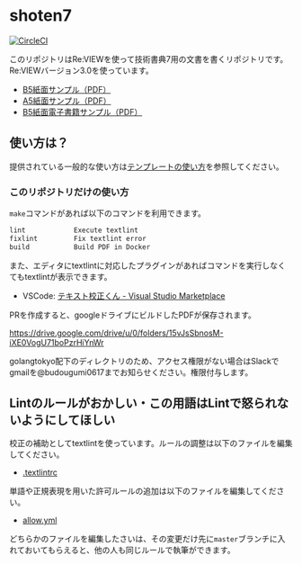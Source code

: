 # shoten7
[![CircleCI](https://circleci.com/gh/golangtokyo/shoten7.svg?style=svg)][circleci]

[circleci]:https://circleci.com/gh/golangtokyo/shoten7

このリポジトリはRe:VIEWを使って技術書典7用の文書を書くリポジトリです。Re:VIEWバージョン3.0を使っています。


 * [B5紙面サンプル（PDF）](https://github.com/TechBooster/ReVIEW-Template/tree/master/pdf-sample/TechBooster-Template-B5.pdf)
 * [A5紙面サンプル（PDF）](https://github.com/TechBooster/ReVIEW-Template/tree/master/pdf-sample/TechBooster-Template-A5.pdf)
 * [B5紙面電子書籍サンプル（PDF）](https://github.com/TechBooster/ReVIEW-Template/tree/master/pdf-sample/TechBooster-Template-ebook.pdf)

## 使い方は？
提供されている一般的な使い方は[テンプレートの使い方](./TEMPLATE_README.md)を参照してください。


### このリポジトリだけの使い方
`make`コマンドがあれば以下のコマンドを利用できます。


```bash
lint            Execute textlint
fixlint         Fix textlint error
build           Build PDF in Docker
```

また、エディタにtextlintに対応したプラグインがあればコマンドを実行しなくてもtextlintが表示できます。

- VSCode: [テキスト校正くん - Visual Studio Marketplace](https://marketplace.visualstudio.com/items?itemName=ICS.japanese-proofreading)

PRを作成すると、googleドライブにビルドしたPDFが保存されます。

https://drive.google.com/drive/u/0/folders/15vJsSbnosM-iXE0VogU71boPzrHiYnWr

golangtokyo配下のディレクトリのため、アクセス権限がない場合はSlackでgmailを@budougumi0617までお知らせください。権限付与します。


## Lintのルールがおかしい・この用語はLintで怒られないようにしてほしい
校正の補助としてtextlintを使っています。ルールの調整は以下のファイルを編集してください。

- [.textlintrc](https://github.com/golangtokyo/shoten7/blob/master/.textlintrc)

単語や正規表現を用いた許可ルールの追加は以下のファイルを編集してください。


- [allow.yml](https://github.com/golangtokyo/shoten7/blob/master/allow.yml)

どちらかのファイルを編集したさいは、その変更だけ先に`master`ブランチに入れておいてもらえると、他の人も同じルールで執筆ができます。


